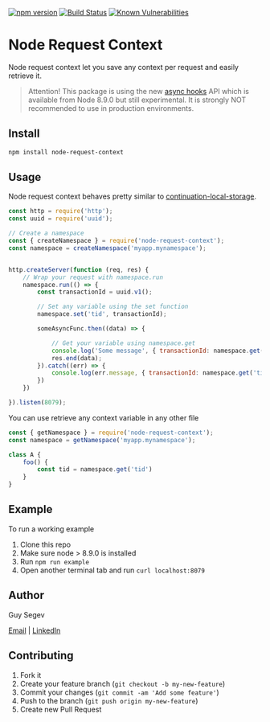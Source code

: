 [![npm version](https://badge.fury.io/js/node-request-context.svg)](http://badge.fury.io/js/node-request-context/)
[![Build Status](https://secure.travis-ci.org/guyguyon/node-request-context.svg?branch=master)](http://travis-ci.org/guyguyon/node-request-context)
[![Known Vulnerabilities](https://snyk.io/test/github/guyguyon/node-request-context/badge.svg)](https://snyk.io/test/github/guyguyon/node-request-context)



# Node Request Context

Node request context let you save any context per request and easily retrieve it.

> Attention! This package is using the new [async hooks](https://nodejs.org/api/async_hooks.html) API which is available from Node 8.9.0 but still experimental. It is strongly NOT recommended to use in production environments.  

## Install

```bash
npm install node-request-context
```

## Usage

Node request context behaves pretty similar to [continuation-local-storage](https://github.com/othiym23/node-continuation-local-storage).


```javascript
const http = require('http');
const uuid = require('uuid');

// Create a namespace
const { createNamespace } = require('node-request-context');
const namespace = createNamespace('myapp.mynamespace');


http.createServer(function (req, res) {	
	// Wrap your request with namespace.run
	namespace.run(() => {
		const transactionId = uuid.v1();

		// Set any variable using the set function
		namespace.set('tid', transactionId);

        someAsyncFunc.then((data) => {

	        // Get your variable using namespace.get 
			console.log('Some message', { transactionId: namespace.get('tid') });
			res.end(data);
		}).catch((err) => {
		    console.log(err.message, { transactionId: namespace.get('tid') });
        })
	})

}).listen(8079);
``` 

You can use retrieve any context variable in any other file

```javascript
const { getNamespace } = require('node-request-context');
const namespace = getNamespace('myapp.mynamespace');

class A {
	foo() {
		const tid = namespace.get('tid')
	}
}
```

## Example

To run a working example

1. Clone this repo
2. Make sure node > 8.9.0 is installed
2. Run `npm run example`
3. Open another terminal tab and run `curl localhost:8079`

## Author

Guy Segev 

[Email](guyguyon@gmail.com)  |  [LinkedIn](https://www.linkedin.com/in/guyguyon)  

## Contributing

1. Fork it
2. Create your feature branch (`git checkout -b my-new-feature`)
3. Commit your changes (`git commit -am 'Add some feature'`)
4. Push to the branch (`git push origin my-new-feature`)
5. Create new Pull Request
